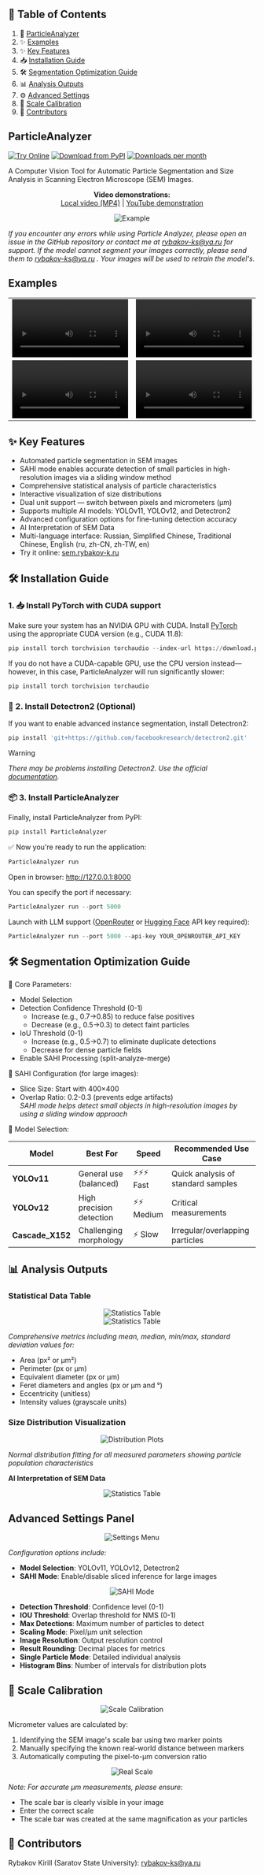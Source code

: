## 📑 Table of Contents

1. 🔎 [ParticleAnalyzer](#particleanalyzer)
2. ✨ [Examples](#-examples)
3. ✨ [Key Features](#-key-features)
4. 📥 [Installation Guide](#-installation-guide)
5. 🛠 [Segmentation Optimization Guide](#-segmentation-optimization-guide)
6. 📊 [Analysis Outputs](#-analysis-outputs)
7. ⚙️ [Advanced Settings](#-advanced-settings)
8. 📏 [Scale Calibration](#-scale-calibration)
9. 📧 [Contributors](#-contributors)

## ParticleAnalyzer
[![Try Online](https://img.shields.io/badge/TRY%20ONLINE-Available%20at%20sem.rybakov--k.ru-brightgreen)](https://sem.rybakov-k.ru/)
[![Download from PyPI](https://img.shields.io/pypi/v/particleanalyzer?label=Download%20from%20PyPI)](https://pypi.org/project/particleanalyzer/)
[![Downloads per month](https://static.pepy.tech/badge/particleanalyzer/month)](https://pepy.tech/project/particleanalyzer)

A Computer Vision Tool for Automatic Particle Segmentation and Size Analysis in Scanning Electron Microscope (SEM) Images.
<p align="center">
  <strong>Video demonstrations:</strong><br>
  <a href="Images/ParticleAnalyzer.mp4">Local video (MP4)</a> | 
  <a href="https://youtu.be/qlCuZDjDyqk">YouTube demonstration</a>
</p>

<div align="center">
  <img src="Images/example.gif" alt="Example">
</div>

*If you encounter any errors while using Particle Analyzer, please open an issue in the GitHub repository or contact me at rybakov-ks@ya.ru for support.
If the model cannot segment your images correctly, please send them to rybakov-ks@ya.ru . Your images will be used to retrain the model's.*

## Examples

<table>
<tr>
<td width="50%">
<video width="100%" src="https://github.com/user-attachments/assets/41d3feb1-a7db-451f-a804-9f2fbf42ebf5" controls></video>
</td>
<td width="50%">
<video width="100%" src="https://github.com/user-attachments/assets/c762d7a0-3bd7-42e7-aa77-92759066fbb6" controls></video>
</td>
</tr>
<tr>
<td width="50%">
<video width="100%" src="https://github.com/user-attachments/assets/5c38cf15-c721-4929-adfb-4ce6a6912eed" controls></video>
</td>
<td width="50%">
<video width="100%" src="https://github.com/user-attachments/assets/345695f4-f00c-4410-87d9-edcee64c6df3" controls></video>
</td>
</tr>
</table>

## ✨ Key Features
- Automated particle segmentation in SEM images
- SAHI mode enables accurate detection of small particles in high-resolution images via a sliding window method
- Comprehensive statistical analysis of particle characteristics
- Interactive visualization of size distributions
- Dual unit support — switch between pixels and micrometers (µm)
- Supports multiple AI models: YOLOv11, YOLOv12, and Detectron2
- Advanced configuration options for fine-tuning detection accuracy
- AI Interpretation of SEM Data
- Multi-language interface: Russian, Simplified Chinese, Traditional Chinese, English (ru, zh-CN, zh-TW, en)
- Try it online: [sem.rybakov-k.ru](https://sem.rybakov-k.ru/)

## 🛠 Installation Guide

 ### 1. 📥 Install PyTorch with CUDA support
Make sure your system has an NVIDIA GPU with CUDA. Install [PyTorch](https://pytorch.org/get-started/locally/) using the appropriate CUDA version (e.g., CUDA 11.8):
   ```python
   pip install torch torchvision torchaudio --index-url https://download.pytorch.org/whl/cu118
   ```
If you do not have a CUDA-capable GPU, use the CPU version instead—however, in this case, ParticleAnalyzer will run significantly slower:
   ```python
   pip install torch torchvision torchaudio
   ```
### 🧪 2. Install Detectron2 (Optional)

If you want to enable advanced instance segmentation, install Detectron2:
```python
pip install 'git+https://github.com/facebookresearch/detectron2.git'
```
> [!WARNING]
> *There may be problems installing Detectron2. Use the official [documentation](https://detectron2.readthedocs.io/en/latest/tutorials/install.html).*
### 📦 3. Install ParticleAnalyzer
Finally, install ParticleAnalyzer from PyPI:
```python
pip install ParticleAnalyzer
```
✅ Now you're ready to run the application:
```python
ParticleAnalyzer run
```
Open in browser: http://127.0.0.1:8000 

You can specify the port if necessary:
```python
ParticleAnalyzer run --port 5000
```

Launch with LLM support ([OpenRouter](https://openrouter.ai/settings/keys) or [Hugging Face](https://huggingface.co/settings/tokens) API key required):
```python
ParticleAnalyzer run --port 5000 --api-key YOUR_OPENROUTER_API_KEY
```

## 🛠 Segmentation Optimization Guide
🔧 Core Parameters:
   - Model Selection
   - Detection Confidence Threshold (0-1)
     - Increase (e.g., 0.7→0.85) to reduce false positives
     - Decrease (e.g., 0.5→0.3) to detect faint particles
   - IoU Threshold (0-1)
     - Increase (e.g., 0.5→0.7) to eliminate duplicate detections
     - Decrease for dense particle fields
   - Enable SAHI Processing (split-analyze-merge)

🧩 SAHI Configuration (for large images):
   - Slice Size: Start with 400×400
   - Overlap Ratio: 0.2-0.3 (prevents edge artifacts)\
*SAHI mode helps detect small objects in high-resolution images by using a sliding window approach*

🔄 Model Selection:
<div align="center">
   
| Model       | Best For                   | Speed     | Recommended Use Case               |
|-------------|----------------------------|-----------|------------------------------------|
| **YOLOv11** | General use (balanced)      | ⚡⚡⚡ Fast | Quick analysis of standard samples |
| **YOLOv12** | High precision detection    | ⚡⚡ Medium | Critical measurements              |
| **Cascade_X152** | Challenging morphology   | ⚡ Slow    | Irregular/overlapping particles    |

</div>

## 📊 Analysis Outputs

### Statistical Data Table
<div align="center">
  <img src="Images/8.png" alt="Statistics Table">
</div>

<div align="center">
  <img src="Images/2.png" alt="Statistics Table">
</div>

*Comprehensive metrics including mean, median, min/max, standard deviation values for:*

- Area (px² or µm²)
- Perimeter (px or µm)
- Equivalent diameter (px or µm)
- Feret diameters and angles (px or µm and °)
- Eccentricity (unitless)
- Intensity values (grayscale units)

### Size Distribution Visualization
<div align="center">
  <img src="Images/3.png" alt="Distribution Plots">
</div>

*Normal distribution fitting for all measured parameters showing particle population characteristics*

**AI Interpretation of SEM Data**
<div align="center">
  <img src="Images/9.png" alt="Statistics Table">
</div>

## Advanced Settings Panel
<div align="center">
  <img src="Images/4.png" alt="Settings Menu">
</div>

*Configuration options include:*
- **Model Selection**: YOLOv11, YOLOv12, Detectron2
- **SAHI Mode**: Enable/disable sliced inference for large images
<div align="center">
  <img src="Images/6.gif" alt="SAHI Mode">
</div>

- **Detection Threshold**: Confidence level (0-1)
- **IOU Threshold**: Overlap threshold for NMS (0-1)
- **Max Detections**: Maximum number of particles to detect
- **Scaling Mode**: Pixel/µm unit selection
- **Image Resolution**: Output resolution control
- **Result Rounding**: Decimal places for metrics
- **Single Particle Mode**: Detailed individual analysis
- **Histogram Bins**: Number of intervals for distribution plots

## 📐 Scale Calibration
<div align="center">
  <img src="Images/5.png" alt="Scale Calibration">
</div>

Micrometer values are calculated by:
1. Identifying the SEM image's scale bar using two marker points
2. Manually specifying the known real-world distance between markers
3. Automatically computing the pixel-to-µm conversion ratio
<div align="center">
  <img src="Images/7.png" alt="Real Scale">
</div>

*Note: For accurate µm measurements, please ensure:*
- The scale bar is clearly visible in your image
- Enter the correct scale
- The scale bar was created at the same magnification as your particles

## 📧 Contributors
Rybakov Kirill (Saratov State University): rybakov-ks@ya.ru
